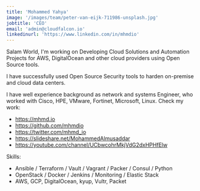 ```yaml
---
title: 'Mohammed Yahya'
image: '/images/team/peter-van-eijk-711986-unsplash.jpg'
jobtitle: 'CEO'
email: 'admin@cloudfalcon.io'
linkedinurl: 'https://www.linkedin.com/in/mhmdio'
---
```


Salam World, I'm working on Developing Cloud Solutions and Automation Projects for AWS, DigitalOcean and other cloud providers using Open Source tools.

I have successfully used Open Source Security tools to harden on-premise and cloud data centers.

I have well experience background as network and systems Engineer, who worked with Cisco, HPE, VMware, Fortinet, Microsoft, Linux. Check my work:
- https://mhmd.io
- https://github.com/mhmdio
- https://twitter.com/mhmd_io
- https://slideshare.net/MohammedAlmusaddar
- https://youtube.com/channel/UCbwcohrMkjVdG2dxHPHfElw

Skills:
- Ansible / Terraform / Vault / Vagrant / Packer / Consul / Python
- OpenStack / Docker / Jenkins / Monitoring / Elastic Stack
- AWS, GCP, DigitalOcean, kyup, Vultr, Packet
